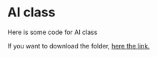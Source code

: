 # AI class
Here is some code for AI class

If you want to download the folder, [here the link.](https://download-directory.github.io/)
